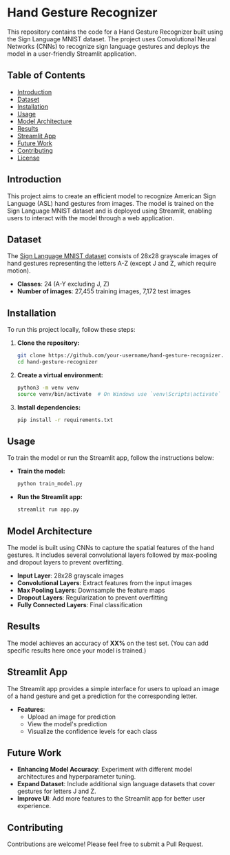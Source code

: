 # Hand Gesture Recognizer

This repository contains the code for a Hand Gesture Recognizer built using the Sign Language MNIST dataset. The project uses Convolutional Neural Networks (CNNs) to recognize sign language gestures and deploys the model in a user-friendly Streamlit application.

## Table of Contents

- [Introduction](#introduction)
- [Dataset](#dataset)
- [Installation](#installation)
- [Usage](#usage)
- [Model Architecture](#model-architecture)
- [Results](#results)
- [Streamlit App](#streamlit-app)
- [Future Work](#future-work)
- [Contributing](#contributing)
- [License](#license)

## Introduction

This project aims to create an efficient model to recognize American Sign Language (ASL) hand gestures from images. The model is trained on the Sign Language MNIST dataset and is deployed using Streamlit, enabling users to interact with the model through a web application.

## Dataset

The [Sign Language MNIST dataset](https://www.kaggle.com/datamunge/sign-language-mnist) consists of 28x28 grayscale images of hand gestures representing the letters A-Z (except J and Z, which require motion).

- **Classes**: 24 (A-Y excluding J, Z)
- **Number of images**: 27,455 training images, 7,172 test images

## Installation

To run this project locally, follow these steps:

1. **Clone the repository:**
   ```bash
   git clone https://github.com/your-username/hand-gesture-recognizer.git
   cd hand-gesture-recognizer
   ```

2. **Create a virtual environment:**
   ```bash
   python3 -m venv venv
   source venv/bin/activate  # On Windows use `venv\Scripts\activate`
   ```

3. **Install dependencies:**
   ```bash
   pip install -r requirements.txt
   ```

## Usage

To train the model or run the Streamlit app, follow the instructions below:

- **Train the model:**
   ```bash
   python train_model.py
   ```

- **Run the Streamlit app:**
   ```bash
   streamlit run app.py
   ```

## Model Architecture

The model is built using CNNs to capture the spatial features of the hand gestures. It includes several convolutional layers followed by max-pooling and dropout layers to prevent overfitting.

- **Input Layer**: 28x28 grayscale images
- **Convolutional Layers**: Extract features from the input images
- **Max Pooling Layers**: Downsample the feature maps
- **Dropout Layers**: Regularization to prevent overfitting
- **Fully Connected Layers**: Final classification

## Results

The model achieves an accuracy of **XX%** on the test set. (You can add specific results here once your model is trained.)

## Streamlit App

The Streamlit app provides a simple interface for users to upload an image of a hand gesture and get a prediction for the corresponding letter.

- **Features**:
  - Upload an image for prediction
  - View the model's prediction
  - Visualize the confidence levels for each class

## Future Work

- **Enhancing Model Accuracy**: Experiment with different model architectures and hyperparameter tuning.
- **Expand Dataset**: Include additional sign language datasets that cover gestures for letters J and Z.
- **Improve UI**: Add more features to the Streamlit app for better user experience.

## Contributing

Contributions are welcome! Please feel free to submit a Pull Request.
